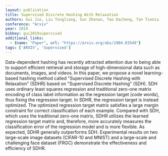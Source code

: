 ```yaml
---
layout: publication
title: Supervised Discrete Hashing With Relaxation
authors: Gui Jie, Liu Tongliang, Sun Zhenan, Tao Dacheng, Tan Tieniu
conference: "Arxiv"
year: 2019
bibkey: gui2019supervised
additional_links:
  - {name: "Paper", url: "https://arxiv.org/abs/1904.03549"}
tags: ['ARXIV', 'Supervised']
---
```

Data-dependent hashing has recently attracted attention due to being able to
support efficient retrieval and storage of high-dimensional data such as
documents, images, and videos. In this paper, we propose a novel learning-based
hashing method called "Supervised Discrete Hashing with Relaxation" (SDHR)
based on "Supervised Discrete Hashing" (SDH). SDH uses ordinary least squares
regression and traditional zero-one matrix encoding of class label information
as the regression target (code words), thus fixing the regression target. In
SDHR, the regression target is instead optimized. The optimized regression
target matrix satisfies a large margin constraint for correct classification of
each example. Compared with SDH, which uses the traditional zero-one matrix,
SDHR utilizes the learned regression target matrix and, therefore, more
accurately measures the classification error of the regression model and is
more flexible. As expected, SDHR generally outperforms SDH. Experimental
results on two large-scale image datasets (CIFAR-10 and MNIST) and a
large-scale and challenging face dataset (FRGC) demonstrate the effectiveness
and efficiency of SDHR.
